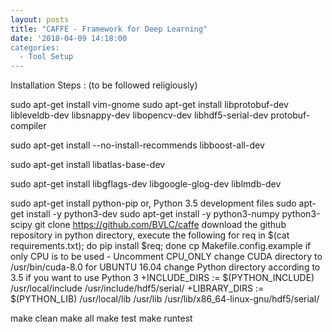 ```yaml
---
layout: posts
title: "CAFFE - Framework for Deep Learning"
date: '2018-04-09 14:18:00 
categories:
  - Tool Setup
---
```



Installation Steps :
(to be followed religiously) 

sudo apt-get install vim-gnome
sudo apt-get install libprotobuf-dev libleveldb-dev libsnappy-dev libopencv-dev libhdf5-serial-dev protobuf-compiler

sudo apt-get install --no-install-recommends libboost-all-dev

sudo apt-get install libatlas-base-dev 

sudo apt-get install libgflags-dev libgoogle-glog-dev liblmdb-dev

sudo apt-get install python-pip
or, Python 3.5 development files
sudo apt-get install -y python3-dev
sudo apt-get install -y python3-numpy python3-scipy
git clone https://github.com/BVLC/caffe
download the github repository
in python directory, execute the following
for req in $(cat requirements.txt); do pip install $req; done
cp Makefile.config.example
if only CPU is to be used - Uncomment CPU_ONLY 
change CUDA directory to /usr/bin/cuda-8.0 for UBUNTU 16.04
change Python directory according to 3.5 if you want to use Python 3
+INCLUDE_DIRS := $(PYTHON_INCLUDE) /usr/local/include /usr/include/hdf5/serial/
+LIBRARY_DIRS := $(PYTHON_LIB) /usr/local/lib /usr/lib /usr/lib/x86_64-linux-gnu/hdf5/serial/

make clean
make all
make test
make runtest
